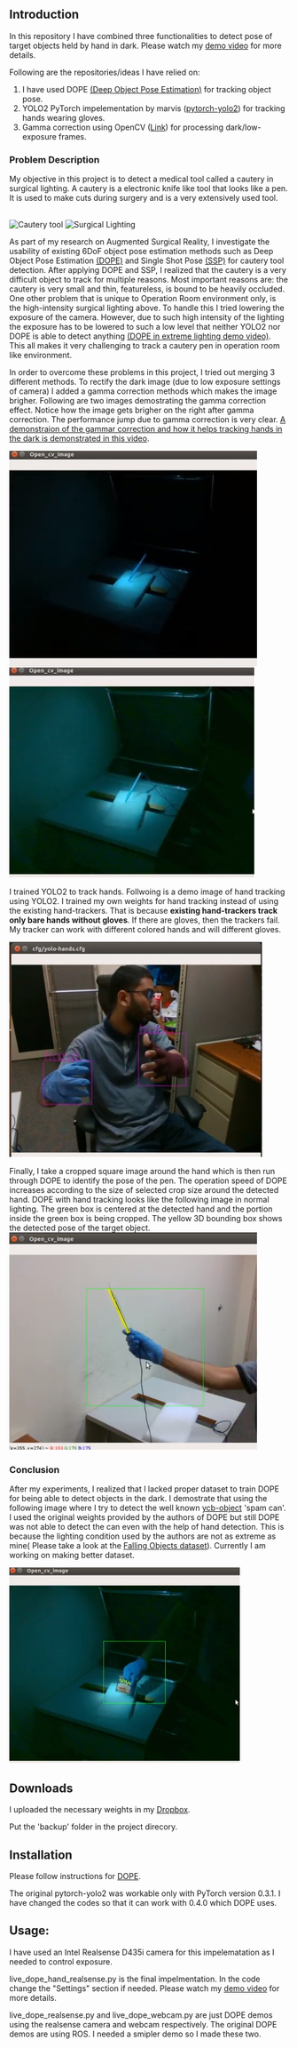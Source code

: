 ## Introduction
In this repository I have combined three functionalities to detect pose of target objects held by hand in dark.
Please watch my [demo video](https://youtu.be/XwVy5sZZxG8) for more details.

Following are the repositories/ideas I have relied on:
1. I have used DOPE [(Deep Object Pose Estimation)](https://github.com/NVlabs/Deep_Object_Pose) for tracking object pose. 
2. YOLO2 PyTorch impelementation by marvis ([pytorch-yolo2](https://github.com/marvis/pytorch-yolo2)) 
for tracking hands wearing gloves.
3. Gamma correction using OpenCV ([Link](https://www.pyimagesearch.com/2015/10/05/opencv-gamma-correction/)) for processing
dark/low-exposure frames.

### Problem Description
My objective in this project is to detect a medical tool called a cautery in surgical lighting. A cautery is a 
electronic knife like tool that looks like a pen. It is used to make cuts during surgery and is a very extensively used tool. 

<br />
<img src="https://encrypted-tbn0.gstatic.com/images?q=tbn:ANd9GcSlcHBUCwIrRFSLxGSz7Ss9m2lp9JIoPZ-uDrmKq_o9VnWj4bHqDg" alt="Cautery tool" height="200">
<img src="https://www.anesplus.com/wp-content/uploads/2018/02/live-surgical-operation.jpg" alt="Surgical Lighting" height="200">
<br />

As part of my research on Augmented Surgical Reality, I investigate the usability 
of existing 6DoF object pose estimation methods such as 
Deep Object Pose Estimation [(DOPE)](https://github.com/NVlabs/Deep_Object_Pose) 
and Single Shot Pose [(SSP)](https://github.com/microsoft/singleshotpose) 
for cautery tool detection. After applying DOPE and SSP, I realized that the 
cautery is a very difficult object to track for multiple reasons. Most important reasons are: 
the cautery is very small and thin, 
featureless, is bound to be heavily occluded. One other problem that is unique to Operation Room environment only, is 
the high-intensity surgical lighting above. To handle this I tried lowering the exposure of the camera. 
However, due to such high intensity of the lighting the exposure has to be lowered to such a low level that neither 
YOLO2 nor DOPE is able to detect anything [(DOPE in extreme lighting demo video)](https://youtu.be/rf-Hnc4QBsk). This all makes it very challenging to track a cautery pen in operation 
room like environment. 

In order to overcome these problems in this project, I tried out merging 3 different methods. 
To rectify the dark image (due to low exposure settings of camera) I added 
a gamma correction methods which makes the image brigher. Following are two images 
demostrating the gamma correction effect. Notice how the image gets
brigher on the right after gamma correction. The performance jump due to gamma correction is very 
clear. [A demonstraion of the gammar correction and how
it helps tracking hands in the dark is demonstrated in this video](https://youtu.be/Khy8U_zXDC4).

![Before Gamma Correcti on](before_gamma.jpg)
![After Gamma Correction](after_gamma.jpg)
<br/>

I trained YOLO2 to track hands. Follwoing is a demo image of hand tracking using YOLO2.
I trained my own weights for hand tracking instead of using the existing hand-trackers. That is
because **existing hand-trackers track only bare hands without gloves**. 
If there are gloves, then the trackers fail.
My tracker can work with different colored hands and will different gloves.

![yolo hand demo](yolo_hand_demo.jpg)

Finally, I take a cropped square image around the hand which is then run 
through DOPE to identify the pose of the pen. The operation speed of DOPE increases
according to the size of selected crop size around the detected hand.
DOPE with hand tracking looks like the following image in normal lighting. 
The green box is centered at the detected hand and the portion inside the green box is being cropped. 
The yellow 3D bounding box shows the detected pose of the target object.<br/>
![Final Result](final_result_image.png) <br/>

### Conclusion
After my experiments, I realized that I lacked proper dataset to train DOPE for being able to
detect objects in the dark. I demostrate that using the following image where I try to detect
the well known [ycb-object](http://www.ycbbenchmarks.com/object-models/) 
'spam can'. I used the original weights provided by the authors of DOPE
but still DOPE was not able to detect the can even with the help of hand detection.
This is because the lighting condition used by the authors are not as extreme as mine(
Please take a look at the [Falling Objects dataset](https://research.nvidia.com/publication/2018-06_Falling-Things)). 
Currently I am working on making better dataset.

![Final demo using Spam can](final_result_image_spam.png)

## Downloads
I uploaded the necessary weights in my [Dropbox](https://www.dropbox.com/sh/hv44h3v1zc21a2q/AADSNSIWrtf__8yKpqZnEUC4a?dl=0).

Put the 'backup' folder in the project direcory. 

## Installation
Please follow instructions for [DOPE](https://github.com/NVlabs/Deep_Object_Pose).

The original pytorch-yolo2 was workable only with PyTorch version 0.3.1.
I have changed the codes so that it can work with 0.4.0 which DOPE uses. 

## Usage:
I have used an Intel Realsense D435i camera for this impelematation as I needed to control exposure.

live_dope_hand_realsense.py is the final impelmentation. In the code change the "Settings" section if needed.
Please watch my [demo video](https://youtu.be/XwVy5sZZxG8) for more details.

live_dope_realsense.py and live_dope_webcam.py are just DOPE demos using the realsense camera and webcam respectively.
The original DOPE demos are using ROS. I needed a smipler demo so I made these two.




